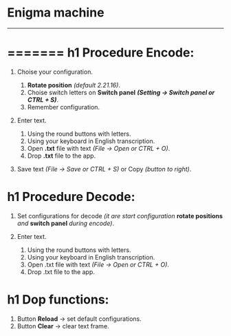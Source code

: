 # Enigma machine
***

=======
h1 Procedure Encode:
=====================
1. Choise your configuration.
    1. **Rotate position** *(default 2.21.16)*.
    2. Choise switch letters on **Switch panel** ***(Setting -> Switch panel or  CTRL + S)***.
    3. Remember configuration.
		
2. Enter text.
    1. Using the round buttons with letters.
    2. Using your keyboard in English transcription.
    3. Open **.txt** file with text *(File -> Open or CTRL + O)*.
    4. Drop **.txt** file to the app.
	
3. Save text *(File -> Save or CTRL + S)* or Copy *(button to right)*.

h1 Procedure Decode:
=====================
1. Set configurations for decode *(it are start configuration* **rotate positions** *and* **switch panel**
	*during encode)*.
	
2. Enter text.
    1. Using the round buttons with letters.
    2. Using your keyboard in English transcription.
    3. Open .txt file with text *(File -> Open or CTRL + O)*.
    4. Drop .txt file to the app.	
	
h1 Dop functions:
=====================
1. Button **Reload** -> set default configurations.
2. Button **Clear** -> clear text frame.
	

		